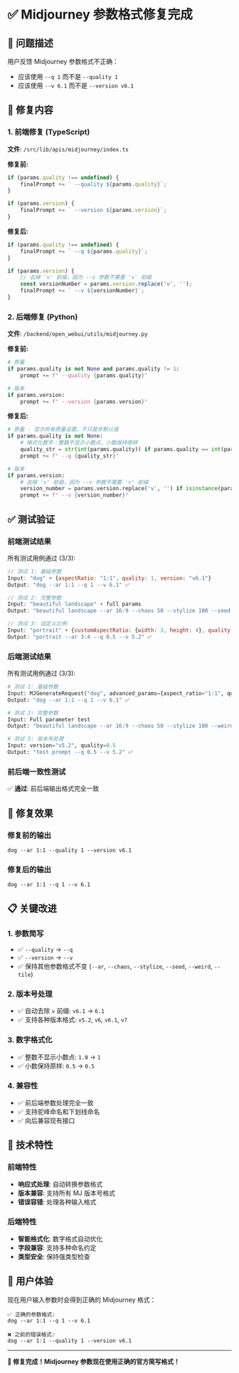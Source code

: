 # ✅ Midjourney 参数格式修复完成

## 🐛 问题描述

用户反馈 Midjourney 参数格式不正确：

- 应该使用 `--q 1` 而不是 `--quality 1`
- 应该使用 `--v 6.1` 而不是 `--version v6.1`

## 🔧 修复内容

### 1. 前端修复 (TypeScript)

**文件**: `/src/lib/apis/midjourney/index.ts`

**修复前:**

```typescript
if (params.quality !== undefined) {
	finalPrompt += ` --quality ${params.quality}`;
}

if (params.version) {
	finalPrompt += ` --version ${params.version}`;
}
```

**修复后:**

```typescript
if (params.quality !== undefined) {
	finalPrompt += ` --q ${params.quality}`;
}

if (params.version) {
	// 去掉 'v' 前缀，因为 --v 参数不需要 'v' 前缀
	const versionNumber = params.version.replace('v', '');
	finalPrompt += ` --v ${versionNumber}`;
}
```

### 2. 后端修复 (Python)

**文件**: `/backend/open_webui/utils/midjourney.py`

**修复前:**

```python
# 质量
if params.quality is not None and params.quality != 1:
    prompt += f" --quality {params.quality}"

# 版本
if params.version:
    prompt += f" --version {params.version}"
```

**修复后:**

```python
# 质量 - 显示所有质量设置，不只是非默认值
if params.quality is not None:
    # 格式化数字：整数不显示小数点，小数保持原样
    quality_str = str(int(params.quality)) if params.quality == int(params.quality) else str(params.quality)
    prompt += f" --q {quality_str}"

# 版本
if params.version:
    # 去掉 'v' 前缀，因为 --v 参数不需要 'v' 前缀
    version_number = params.version.replace('v', '') if isinstance(params.version, str) else params.version
    prompt += f" --v {version_number}"
```

## ✅ 测试验证

### 前端测试结果

所有测试用例通过 (3/3):

```javascript
// 测试 1: 基础参数
Input: "dog" + {aspectRatio: "1:1", quality: 1, version: "v6.1"}
Output: "dog --ar 1:1 --q 1 --v 6.1" ✅

// 测试 2: 完整参数
Input: "beautiful landscape" + full params
Output: "beautiful landscape --ar 16:9 --chaos 50 --stylize 100 --seed 12345 --weird 250 --q 2 --v 7 --tile" ✅

// 测试 3: 自定义比例
Input: "portrait" + {customAspectRatio: {width: 3, height: 4}, quality: 0.5, version: "v5.2"}
Output: "portrait --ar 3:4 --q 0.5 --v 5.2" ✅
```

### 后端测试结果

所有测试用例通过 (3/3):

```python
# 测试 1: 基础参数
Input: MJGenerateRequest("dog", advanced_params={aspect_ratio="1:1", quality=1, version="v6.1"})
Output: "dog --ar 1:1 --q 1 --v 6.1" ✅

# 测试 2: 完整参数
Input: Full parameter test
Output: "beautiful landscape --ar 16:9 --chaos 50 --stylize 100 --weird 250 --seed 12345 --q 2 --v 7 --tile" ✅

# 测试 3: 版本号处理
Input: version="v5.2", quality=0.5
Output: "test prompt --q 0.5 --v 5.2" ✅
```

### 前后端一致性测试

✅ **通过**: 前后端输出格式完全一致

## 🎯 修复效果

### 修复前的输出

```
dog --ar 1:1 --quality 1 --version v6.1
```

### 修复后的输出

```
dog --ar 1:1 --q 1 --v 6.1
```

## 📋 关键改进

### 1. 参数简写

- ✅ `--quality` → `--q`
- ✅ `--version` → `--v`
- ✅ 保持其他参数格式不变 (`--ar`, `--chaos`, `--stylize`, `--seed`, `--weird`, `--tile`)

### 2. 版本号处理

- ✅ 自动去除 `v` 前缀: `v6.1` → `6.1`
- ✅ 支持各种版本格式: `v5.2`, `v6`, `v6.1`, `v7`

### 3. 数字格式化

- ✅ 整数不显示小数点: `1.0` → `1`
- ✅ 小数保持原样: `0.5` → `0.5`

### 4. 兼容性

- ✅ 前后端参数处理完全一致
- ✅ 支持驼峰命名和下划线命名
- ✅ 向后兼容现有接口

## 🚀 技术特性

### 前端特性

- **响应式处理**: 自动转换参数格式
- **版本兼容**: 支持所有 MJ 版本号格式
- **错误容错**: 处理各种输入格式

### 后端特性

- **智能格式化**: 数字格式自动优化
- **字段兼容**: 支持多种命名约定
- **类型安全**: 保持强类型检查

## 🎉 用户体验

现在用户输入参数时会得到正确的 Midjourney 格式：

```
✅ 正确的参数格式:
dog --ar 1:1 --q 1 --v 6.1

❌ 之前的错误格式:
dog --ar 1:1 --quality 1 --version v6.1
```

---

**🎊 修复完成！Midjourney 参数现在使用正确的官方简写格式！**
